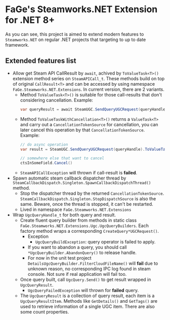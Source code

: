 # FaGe's Steamworks.NET Extension for .NET 8+

As you can see, this project is aimed to extend modern features to `Steamworks.NET` on regular .NET projects that targeting to up to date framework.

## Extended features list

- Allow get Steam API CallResult by `await`, achived by `ToValueTask<T>()` extension method series on `SteamAPICall_t`.
	These methods build on top of original `CallResult<T>` and can be accessed by using namespace `FaGe.Steamworks.NET.Extensions`. In current version, there are 2 variants.
	- Method `ToValueTask<T>()` is suitable for those call-results that don't considering cancellation.
		Example:
		```csharp
		var queryResult = await SteamUGC.SendQueryUGCRequest(queryHandle).ToValueTask<SteamUGCQueryCompleted_t>();
		```
	- Method `ToValueTaskWithCancellation<T>()` returns a `ValueTask<T>` and carry out a `CancellationTokenSource` for cancellation,
		you can later cancel this operation by that `CancellationTokenSource`. Example:
		```csharp
		// do async operation
		var result = SteamUGC.SendQueryUGCRequest(queryHandle).ToValueTaskWithCancellation<SteamUGCQueryCompleted_t>(out var ctsInSomeField);

		// somewhere else that want to cancel
		ctsInSomeField.Cancel()
		```
	- `SteamAPICallException` will thrown if call-result is **failed**.
- Spawn automatic steam callback dispatcher thread by `SteamCallbackDispatch.Singleton.SpawnCallbackDispatchThread()` method.
	- Stop the dispatcher thread by the returned `CancellationTokenSource`. `SteamCallbackDispatch.Singleton.StopDispatchSource` is also the same.
		Beware, once the thread is stopped, it can't be restarted.
	- Lived in namespace `FaGe.Steamworks.NET.Extensions`
- Wrap `UgcQueryHandle_t` for both query and result.
	- Create fluent query builder from methods in static class `FaGe.Steamworks.NET.Extensions.Ugc.UgcQueryBuilders`.
		Each factory method wraps a corresponding `CreateQuery*UGCRequest()`. 
		- Exception
			- `UgcQueryBuildException`: query operator is failed to apply.
		- If you want to abandon a query, you should call `*UgcQueryBuilder.AbandonQuery()` to release handle.
		- For now in the unit test project `DetailsUgcQueryBuilder.FilterCloudFileName()` will **fail**	
		  due to unknown reason, no corresponding IPC log found in steam console. Not sure if real application will fail too.
	- Once query built, call `UgcQuery.Send()` to get result wrapped in `UgcQueryResult`.
		- `UgcQueryFailedException` will thrown for **failed** query.
	- The `UgcQueryResult` is a collection of query result, each item is a `UgcQueryResultItem`. Methods like `GetDetails()`
		and `GetTags()` are used to retrieve information of a single UGC item. There are also some count properties.